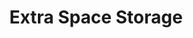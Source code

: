 ---
title: "Extra Space Storage"
url: /aurora/extra-space-storage-east-40th-avenue-15/
shop: Mieten
---